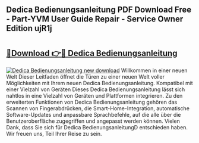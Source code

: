 ## Dedica Bedienungsanleitung PDF Download Free - Part-YVM User Guide Repair - Service Owner Edition ujR1j

# <h2><a href="http://df1yf0b.blite.top/?on=Dedica+Bedienungsanleitung">🔗Download 👉🔴 Dedica Bedienungsanleitung</a></h2>

[![Dedica Bedienungsanleitung new download](https://i.imgur.com/lujVjoI.png)](http://df1yf0b.blite.top/?on=Dedica+Bedienungsanleitung)
Willkommen in einer neuen Welt Dieser Leitfaden öffnet die Türen zu einer neuen Welt voller Möglichkeiten mit Ihrem neuen Dedica Bedienungsanleitung. Kompatibel mit einer Vielzahl von Geräten Dieses Dedica Bedienungsanleitung lässt sich nahtlos in eine Vielzahl von Geräten und Plattformen integrieren. Zu den erweiterten Funktionen von Dedica Bedienungsanleitung gehören das Scannen von Fingerabdrücken, die Smart-Home-Integration, automatische Software-Updates und anpassbare Sprachbefehle, auf die alle über die Benutzeroberfläche zugegriffen und angepasst werden können. Vielen Dank, dass Sie sich für Dedica BedienungsanleitungD entschieden haben. Wir freuen uns, Teil Ihrer Reise zu sein.
